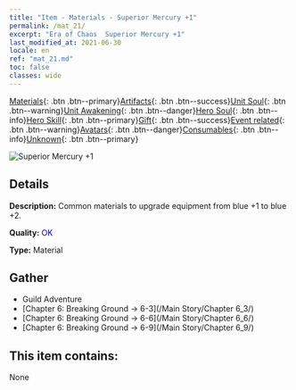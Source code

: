 ```yaml
---
title: "Item - Materials - Superior Mercury +1"
permalink: /mat_21/
excerpt: "Era of Chaos  Superior Mercury +1"
last_modified_at: 2021-06-30
locale: en
ref: "mat_21.md"
toc: false
classes: wide
---
```

 [Materials](/Items/){: .btn .btn--primary}[Artifacts](/Items/Artifacts/){: .btn .btn--success}[Unit Soul](/Items/UnitSoul/){: .btn .btn--warning}[Unit Awakening](/Items/UnitAwakening/){: .btn .btn--danger}[Hero Soul](/Items/HeroSoul/){: .btn .btn--info}[Hero Skill](/Items/HeroSkill/){: .btn .btn--primary}[Gift](/Items/Gift/){: .btn .btn--success}[Event related](/Items/Events/){: .btn .btn--warning}[Avatars](/Items/Avatars/){: .btn .btn--danger}[Consumables](/Items/Consumables/){: .btn .btn--info}[Unknown](/Items/Unknown/){: .btn .btn--primary}

 ![Superior Mercury +1](/images/t/i_cailiao_shuiyin1.png)

## Details
 **Description:** Common materials to upgrade equipment from blue +1 to blue +2.

 **Quality:** <span style="color: #0000CD">OK</span>

 **Type:** Material

## Gather

*    Guild Adventure 
*    [Chapter 6: Breaking Ground -> 6-3](/Main Story/Chapter 6_3/) 
*    [Chapter 6: Breaking Ground -> 6-6](/Main Story/Chapter 6_6/) 
*    [Chapter 6: Breaking Ground -> 6-9](/Main Story/Chapter 6_9/) 

## This item contains:

  None

